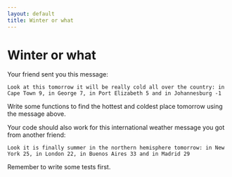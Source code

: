 ```yaml
---
layout: default
title: Winter or what
---
```


# Winter or what

Your friend sent you this message:

`Look at this tomorrow it will be really cold all over the country: in Cape Town 9, in George 7, in Port Elizabeth 5 and in Johannesburg -1`

Write some functions to find the hottest and coldest place tomorrow using the message above.

Your code should also work for this international weather message you got from another friend:

`Look it is finally summer in the northern hemisphere tomorrow: in New York 25, in London 22, in Buenos Aires 33 and in Madrid 29`

Remember to write some tests first.
